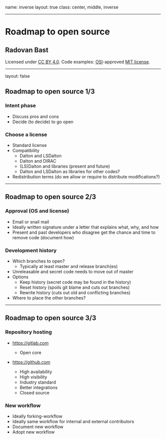 name: inverse
layout: true
class: center, middle, inverse

---

# Roadmap to open source

## Radovan Bast

Licensed under [CC BY 4.0](https://creativecommons.org/licenses/by/4.0/).
Code examples: [OSI](http://opensource.org)-approved [MIT license](http://opensource.org/licenses/mit-license.html).

---

layout: false

## Roadmap to open source 1/3

### Intent phase

- Discuss pros and cons
- Decide (to decide) to go open

### Choose a license

- Standard license
- Compatibility
    - Dalton and LSDalton
    - Dalton and DIRAC
    - (LS)Dalton and libraries (present and future)
    - Dalton and LSDalton as libraries for other codes?
- Redistribution terms (do we allow or require to distribute modifications?)

---

## Roadmap to open source 2/3

### Approval (OS and license)

- Email or snail mail
- Ideally written signature under a letter that explains what, why, and how
- Present and past developers who disagree
  get the chance and time to remove code (document how)

### Development history

- Which branches to open?
    - Typically at least master and release branch(es)
- Unreleasable and secret code needs to move out of master
- Options
    - Keep history (secret code may be found in the history)
    - Reset history (spoils git blame and cuts out branches)
    - Rewrite history (cuts out old and conflicting branches)
- Where to place the other branches?

---

## Roadmap to open source 3/3

### Repository hosting

- https://gitlab.com
    - Open core

- https://github.com
    - High availability
    - High visibility
    - Industry standard
    - Better integrations
    - Closed source

### New workflow

- Ideally forking-workflow
- Ideally same workflow for internal and external contributors
- Document new workflow
- Adopt new workflow
